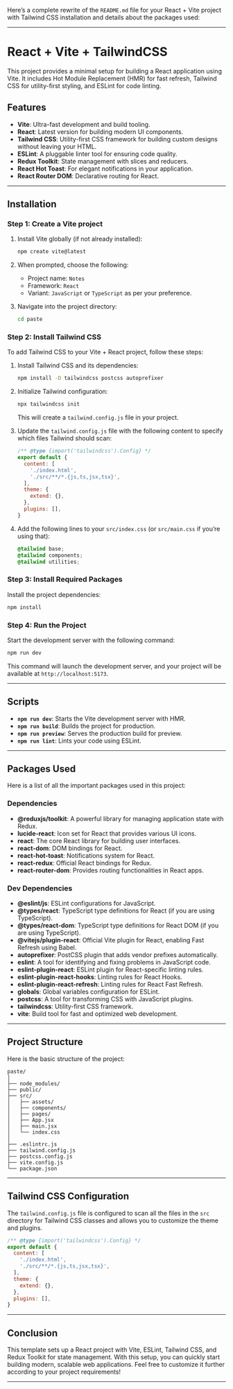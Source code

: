 Here’s a complete rewrite of the `README.md` file for your React + Vite project with Tailwind CSS installation and details about the packages used:

---

# React + Vite + TailwindCSS 

This project provides a minimal setup for building a React application using Vite. It includes Hot Module Replacement (HMR) for fast refresh, Tailwind CSS for utility-first styling, and ESLint for code linting.

## Features
- **Vite**: Ultra-fast development and build tooling.
- **React**: Latest version for building modern UI components.
- **Tailwind CSS**: Utility-first CSS framework for building custom designs without leaving your HTML.
- **ESLint**: A pluggable linter tool for ensuring code quality.
- **Redux Toolkit**: State management with slices and reducers.
- **React Hot Toast**: For elegant notifications in your application.
- **React Router DOM**: Declarative routing for React.

---

## Installation

### Step 1: Create a Vite project

1. Install Vite globally (if not already installed):

   ```bash
   npm create vite@latest
   ```

2. When prompted, choose the following:
   - Project name: `Notes`
   - Framework: `React`
   - Variant: `JavaScript` or `TypeScript` as per your preference.

3. Navigate into the project directory:

   ```bash
   cd paste
   ```

### Step 2: Install Tailwind CSS

To add Tailwind CSS to your Vite + React project, follow these steps:

1. Install Tailwind CSS and its dependencies:

   ```bash
   npm install -D tailwindcss postcss autoprefixer
   ```

2. Initialize Tailwind configuration:

   ```bash
   npx tailwindcss init
   ```

   This will create a `tailwind.config.js` file in your project.

3. Update the `tailwind.config.js` file with the following content to specify which files Tailwind should scan:

   ```js
   /** @type {import('tailwindcss').Config} */
   export default {
     content: [
       './index.html',
       './src/**/*.{js,ts,jsx,tsx}',
     ],
     theme: {
       extend: {},
     },
     plugins: [],
   }
   ```

4. Add the following lines to your `src/index.css` (or `src/main.css` if you’re using that):

   ```css
   @tailwind base;
   @tailwind components;
   @tailwind utilities;
   ```

### Step 3: Install Required Packages

Install the project dependencies:

```bash
npm install
```

### Step 4: Run the Project

Start the development server with the following command:

```bash
npm run dev
```

This command will launch the development server, and your project will be available at `http://localhost:5173`.

---

## Scripts

- **`npm run dev`**: Starts the Vite development server with HMR.
- **`npm run build`**: Builds the project for production.
- **`npm run preview`**: Serves the production build for preview.
- **`npm run lint`**: Lints your code using ESLint.

---

## Packages Used

Here is a list of all the important packages used in this project:

### Dependencies
- **@reduxjs/toolkit**: A powerful library for managing application state with Redux.
- **lucide-react**: Icon set for React that provides various UI icons.
- **react**: The core React library for building user interfaces.
- **react-dom**: DOM bindings for React.
- **react-hot-toast**: Notifications system for React.
- **react-redux**: Official React bindings for Redux.
- **react-router-dom**: Provides routing functionalities in React apps.

### Dev Dependencies
- **@eslint/js**: ESLint configurations for JavaScript.
- **@types/react**: TypeScript type definitions for React (if you are using TypeScript).
- **@types/react-dom**: TypeScript type definitions for React DOM (if you are using TypeScript).
- **@vitejs/plugin-react**: Official Vite plugin for React, enabling Fast Refresh using Babel.
- **autoprefixer**: PostCSS plugin that adds vendor prefixes automatically.
- **eslint**: A tool for identifying and fixing problems in JavaScript code.
- **eslint-plugin-react**: ESLint plugin for React-specific linting rules.
- **eslint-plugin-react-hooks**: Linting rules for React Hooks.
- **eslint-plugin-react-refresh**: Linting rules for React Fast Refresh.
- **globals**: Global variables configuration for ESLint.
- **postcss**: A tool for transforming CSS with JavaScript plugins.
- **tailwindcss**: Utility-first CSS framework.
- **vite**: Build tool for fast and optimized web development.

---

## Project Structure

Here is the basic structure of the project:

```
paste/
│
├── node_modules/
├── public/
├── src/
│   ├── assets/
│   ├── components/
│   ├── pages/
│   ├── App.jsx
│   ├── main.jsx
│   └── index.css
│
├── .eslintrc.js
├── tailwind.config.js
├── postcss.config.js
├── vite.config.js
└── package.json
```

---

## Tailwind CSS Configuration

The `tailwind.config.js` file is configured to scan all the files in the `src` directory for Tailwind CSS classes and allows you to customize the theme and plugins.

```js
/** @type {import('tailwindcss').Config} */
export default {
  content: [
    './index.html',
    './src/**/*.{js,ts,jsx,tsx}',
  ],
  theme: {
    extend: {},
  },
  plugins: [],
}
```

---

## Conclusion

This template sets up a React project with Vite, ESLint, Tailwind CSS, and Redux Toolkit for state management. With this setup, you can quickly start building modern, scalable web applications. Feel free to customize it further according to your project requirements!

---
